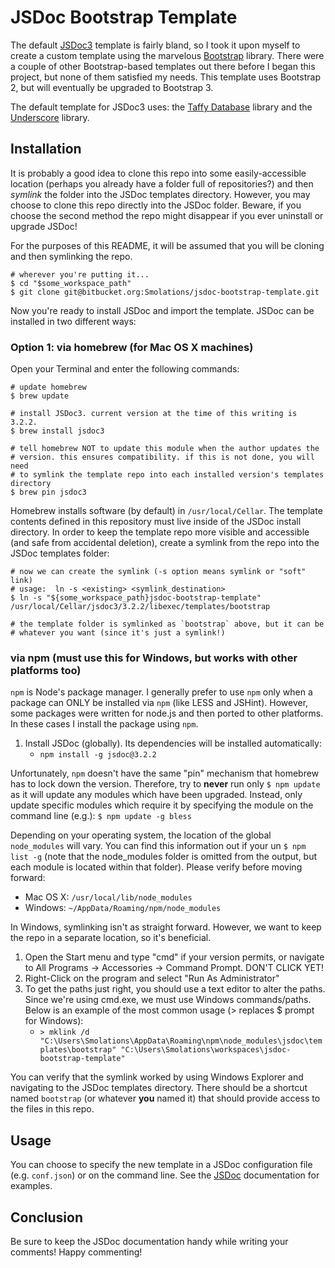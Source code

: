JSDoc Bootstrap Template
========================

The default [JSDoc3](http://usejsdoc.org) template is fairly bland, so I took it upon myself to create a custom template using the marvelous [Bootstrap](http://getbootstrap.com/) library. There were a couple of other Bootstrap-based templates out there before I began this project, but none of them satisfied my needs. This template uses Bootstrap 2, but will eventually be upgraded to Bootstrap 3.

The default template for JSDoc3 uses: the [Taffy Database](http://taffydb.com/) library and the [Underscore](http://documentcloud.github.com/underscore) library.


Installation
------------

It is probably a good idea to clone this repo into some easily-accessible location (perhaps you already have a folder full of repositories?) and then _symlink_ the folder into the JSDoc templates directory. However, you may choose to clone this repo directly into the JSDoc folder. Beware, if you choose the second method the repo might disappear if you ever uninstall or upgrade JSDoc!

For the purposes of this README, it will be assumed that you will be cloning and then symlinking the repo.

    # wherever you're putting it...
    $ cd "$some_workspace_path"
    $ git clone git@bitbucket.org:Smolations/jsdoc-bootstrap-template.git

Now you're ready to install JSDoc and import the template. JSDoc can be installed in two different ways:


### Option 1: via homebrew (for Mac OS X machines)

Open your Terminal and enter the following commands:

    # update homebrew
    $ brew update

    # install JSDoc3. current version at the time of this writing is 3.2.2.
    $ brew install jsdoc3

    # tell homebrew NOT to update this module when the author updates the
    # version. this ensures compatibility. if this is not done, you will need
    # to symlink the template repo into each installed version's templates directory
    $ brew pin jsdoc3

Homebrew installs software (by default) in `/usr/local/Cellar`. The template contents defined in this repository must live inside of the JSDoc install directory. In order to keep the template repo more visible and accessible (and safe from accidental deletion), create a symlink from the repo into the JSDoc templates folder:

    # now we can create the symlink (-s option means symlink or "soft" link)
    # usage:  ln -s <existing> <symlink_destination>
    $ ln -s "${some_workspace_path}jsdoc-bootstrap-template" /usr/local/Cellar/jsdoc3/3.2.2/libexec/templates/bootstrap

    # the template folder is symlinked as `bootstrap` above, but it can be
    # whatever you want (since it's just a symlink!)


### via npm (**must** use this for Windows, but works with other platforms too)

`npm` is Node's package manager. I generally prefer to use `npm` only when a package can ONLY be installed via `npm` (like LESS and JSHint). However, some packages were written for node.js and then ported to other platforms. In these cases I install the package using `npm`.

1. Install JSDoc (globally). Its dependencies will be installed automatically:
    * `npm install -g jsdoc@3.2.2`

Unfortunately, `npm` doesn't have the same "pin" mechanism that homebrew has to lock down the version. Therefore, try to **never** run only `$ npm update` as it will update any modules which have been upgraded. Instead, only update specific modules which require it by specifying the module on the command line (e.g.): `$ npm update -g bless`

Depending on your operating system, the location of the global `node_modules` will vary. You can find this information out if your un `$ npm list -g` (note that the node_modules folder is omitted from the output, but each module is located within that folder). Please verify before moving forward:

- Mac OS X:  `/usr/local/lib/node_modules`
- Windows:  `~/AppData/Roaming/npm/node_modules`

In Windows, symlinking isn't as straight forward. However, we want to keep the repo in a separate location, so it's beneficial.

1. Open the Start menu and type "cmd" if your version permits, or navigate to All Programs -> Accessories -> Command Prompt. DON'T CLICK YET!
2. Right-Click on the program and select "Run As Administrator"
3. To get the paths just right, you should use a text editor to alter the paths. Since we're using cmd.exe, we must use Windows commands/paths. Below is an example of the most common usage (> replaces $ prompt for Windows):
    * `> mklink /d "C:\Users\Smolations\AppData\Roaming\npm\node_modules\jsdoc\templates\bootstrap" "C:\Users\Smolations\workspaces\jsdoc-bootstrap-template"`

You can verify that the symlink worked by using Windows Explorer and navigating to the JSDoc templates directory. There should be a shortcut named `bootstrap` (or whatever __you__ named it) that should provide access to the files in this repo.


Usage
-----

You can choose to specify the new template in a JSDoc configuration file (e.g. `conf.json`) or on the command line. See the [JSDoc](http://usejsdoc.org) documentation for examples.


Conclusion
----------
Be sure to keep the JSDoc documentation handy while writing your comments! Happy commenting!
